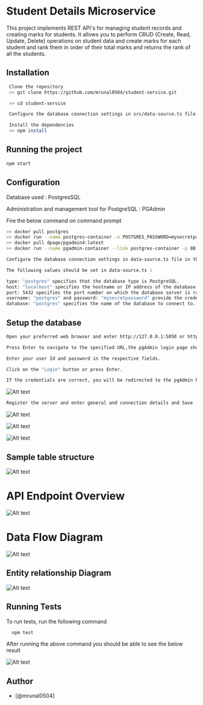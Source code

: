 
# Student Details Microservice 

This project implements REST API's for managing student records and creating marks for students. It allows you to perform CRUD (Create, Read, Update, Delete) operations on student data and create marks for each student and rank them in order of their total marks and returns the rank of all the students.

## Installation 

```bash
 Clone the repository
 >> git clone https://github.com/mrunal0504/student-service.git

 >> cd student-service 

 Configure the database connection settings in src/data-source.ts file.

 Install the dependencies 
 >> npm install

```
## Running the project

```bash
npm start
```
## Configuration

Database used : PostgresSQL

Administration and management tool for PostgreSQL : PGAdmin

Fire the below command on command prompt

```bash
>> docker pull postgres
>> docker run --name postgres-container -e POSTGRES_PASSWORD=mysecretpassword -p 5432:5432 -d postgres
>> docker pull dpage/pgadmin4:latest
>> docker run --name pgadmin-container --link postgres-container -p 80:80 -e PGADMIN_DEFAULT_EMAIL=user@domain.com -e PGADMIN_DEFAULT_PASSWORD=SuperSecret -d dpage/pgadmin4:latest


```

```bash
Configure the database connection settings in data-source.ts file in the source code.

The following values should be set in data-source.ts :

type: "postgres" specifies that the database type is PostgreSQL. 
host: "localhost" specifies the hostname or IP address of the database server.
port: 5432 specifies the port number on which the database server is running.
username: "postgres" and password: "mysecretpassword" provide the credentials for the database user.
database: "postgres" specifies the name of the database to connect to.

```

## Setup the database

```bash
Open your preferred web browser and enter http://127.0.0.1:5050 or http://localhost:5050 in the address bar.

Press Enter to navigate to the specified URL,the pgAdmin login page should appear.

Enter your user Id and password in the respective fields.

Click on the "Login" button or press Enter.

If the credentials are correct, you will be redirected to the pgAdmin home page.
```
![Alt text](/images/1.png)

```bash
Register the server and enter general and connection details and Save
```

![Alt text](/images/2.png)

![Alt text](/images/3.png)

![Alt text](/images/4.png)

## Sample table structure

![Alt text](/images/table_structure.png)

    
# API Endpoint Overview


![Alt text](/images/swagger_endpoints.png)

# Data Flow Diagram

![Alt text](/images/Data_flow_diagram.png)

## Entity relationship Diagram

![Alt text](/images/Entity-relationship-model.png)


## Running Tests

To run tests, run the following command

```bash
  npm test
```
After running the above command you should be able to see the below result

![Alt text](/images/testcases_screenshot.png)

## Author

- [@mrunal0504]

